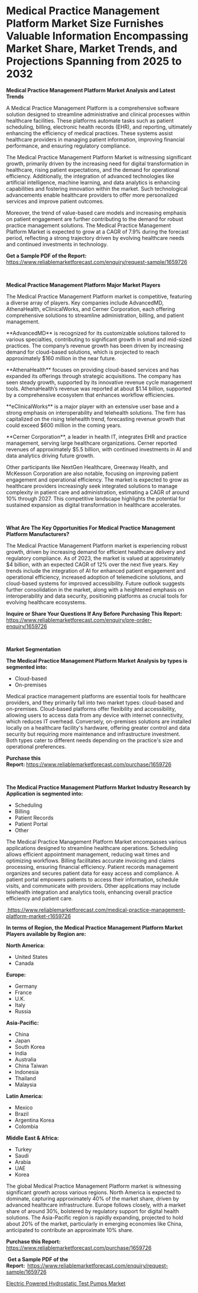 <p><h1>Medical Practice Management Platform Market Size Furnishes Valuable Information Encompassing Market Share, Market Trends, and Projections Spanning from 2025 to 2032</h1></p><p><strong>Medical Practice Management Platform Market Analysis and Latest Trends</strong></p>
<p><p>A Medical Practice Management Platform is a comprehensive software solution designed to streamline administrative and clinical processes within healthcare facilities. These platforms automate tasks such as patient scheduling, billing, electronic health records (EHR), and reporting, ultimately enhancing the efficiency of medical practices. These systems assist healthcare providers in managing patient information, improving financial performance, and ensuring regulatory compliance.</p><p>The Medical Practice Management Platform Market is witnessing significant growth, primarily driven by the increasing need for digital transformation in healthcare, rising patient expectations, and the demand for operational efficiency. Additionally, the integration of advanced technologies like artificial intelligence, machine learning, and data analytics is enhancing capabilities and fostering innovation within the market. Such technological advancements enable healthcare providers to offer more personalized services and improve patient outcomes.</p><p>Moreover, the trend of value-based care models and increasing emphasis on patient engagement are further contributing to the demand for robust practice management solutions. The Medical Practice Management Platform Market is expected to grow at a CAGR of 7.9% during the forecast period, reflecting a strong trajectory driven by evolving healthcare needs and continued investments in technology.</p></p>
<p><strong>Get a Sample PDF of the Report:&nbsp;</strong> <a href="https://www.reliablemarketforecast.com/enquiry/request-sample/1659726?utm_campaign=3032&utm_medium=2&utm_source=Github&utm_content=ia&utm_term=23032025&utm_id=medical-practice-management-platform">https://www.reliablemarketforecast.com/enquiry/request-sample/1659726</a></p>
<p>&nbsp;</p>
<p><strong>Medical Practice Management Platform Major Market Players</strong></p>
<p><p>The Medical Practice Management Platform market is competitive, featuring a diverse array of players. Key companies include AdvancedMD, AthenaHealth, eClinicalWorks, and Cerner Corporation, each offering comprehensive solutions to streamline administration, billing, and patient management. </p><p>**AdvancedMD** is recognized for its customizable solutions tailored to various specialties, contributing to significant growth in small and mid-sized practices. The company’s revenue growth has been driven by increasing demand for cloud-based solutions, which is projected to reach approximately $160 million in the near future.</p><p>**AthenaHealth** focuses on providing cloud-based services and has expanded its offerings through strategic acquisitions. The company has seen steady growth, supported by its innovative revenue cycle management tools. AthenaHealth’s revenue was reported at about $1.14 billion, supported by a comprehensive ecosystem that enhances workflow efficiencies.</p><p>**eClinicalWorks** is a major player with an extensive user base and a strong emphasis on interoperability and telehealth solutions. The firm has capitalized on the rising telehealth trend, forecasting revenue growth that could exceed $600 million in the coming years.</p><p>**Cerner Corporation**, a leader in health IT, integrates EHR and practice management, serving large healthcare organizations. Cerner reported revenues of approximately $5.5 billion, with continued investments in AI and data analytics driving future growth.</p><p>Other participants like NextGen Healthcare, Greenway Health, and McKesson Corporation are also notable, focusing on improving patient engagement and operational efficiency. The market is expected to grow as healthcare providers increasingly seek integrated solutions to manage complexity in patient care and administration, estimating a CAGR of around 10% through 2027. This competitive landscape highlights the potential for sustained expansion as digital transformation in healthcare accelerates.</p></p>
<p>&nbsp;</p>
<p><strong>What Are The Key Opportunities For Medical Practice Management Platform Manufacturers?</strong></p>
<p><p>The Medical Practice Management Platform market is experiencing robust growth, driven by increasing demand for efficient healthcare delivery and regulatory compliance. As of 2023, the market is valued at approximately $4 billion, with an expected CAGR of 12% over the next five years. Key trends include the integration of AI for enhanced patient engagement and operational efficiency, increased adoption of telemedicine solutions, and cloud-based systems for improved accessibility. Future outlook suggests further consolidation in the market, along with a heightened emphasis on interoperability and data security, positioning platforms as crucial tools for evolving healthcare ecosystems.</p></p>
<p><strong>Inquire or Share Your Questions If Any Before Purchasing This Report:</strong> <a href="https://www.reliablemarketforecast.com/enquiry/pre-order-enquiry/1659726?utm_campaign=3032&utm_medium=2&utm_source=Github&utm_content=ia&utm_term=23032025&utm_id=medical-practice-management-platform">https://www.reliablemarketforecast.com/enquiry/pre-order-enquiry/1659726</a></p>
<p>&nbsp;</p>
<p><strong>Market Segmentation</strong></p>
<p><strong>The Medical Practice Management Platform Market Analysis by types is segmented into:</strong></p>
<p><ul><li>Cloud-based</li><li>On-premises</li></ul></p>
<p><p>Medical practice management platforms are essential tools for healthcare providers, and they primarily fall into two market types: cloud-based and on-premises. Cloud-based platforms offer flexibility and accessibility, allowing users to access data from any device with internet connectivity, which reduces IT overhead. Conversely, on-premises solutions are installed locally on a healthcare facility's hardware, offering greater control and data security but requiring more maintenance and infrastructure investment. Both types cater to different needs depending on the practice's size and operational preferences.</p></p>
<p><strong>Purchase this Report:&nbsp;</strong><a href="https://www.reliablemarketforecast.com/purchase/1659726?utm_campaign=3032&utm_medium=2&utm_source=Github&utm_content=ia&utm_term=23032025&utm_id=medical-practice-management-platform">https://www.reliablemarketforecast.com/purchase/1659726</a></p>
<p>&nbsp;</p>
<p><strong>The Medical Practice Management Platform Market Industry Research by Application is segmented into:</strong></p>
<p><ul><li>Scheduling</li><li>Billing</li><li>Patient Records</li><li>Patient Portal</li><li>Other</li></ul></p>
<p><p>The Medical Practice Management Platform Market encompasses various applications designed to streamline healthcare operations. Scheduling allows efficient appointment management, reducing wait times and optimizing workflows. Billing facilitates accurate invoicing and claims processing, ensuring financial efficiency. Patient records management organizes and secures patient data for easy access and compliance. A patient portal empowers patients to access their information, schedule visits, and communicate with providers. Other applications may include telehealth integration and analytics tools, enhancing overall practice efficiency and patient care.</p></p>
<p><a href="https://www.reliablemarketforecast.com/medical-practice-management-platform-market-r1659726?utm_campaign=3032&utm_medium=2&utm_source=Github&utm_content=ia&utm_term=23032025&utm_id=medical-practice-management-platform">&nbsp;https://www.reliablemarketforecast.com/medical-practice-management-platform-market-r1659726</a></p>
<p><strong>In terms of Region, the Medical Practice Management Platform Market Players available by Region are:</strong></p>
<p>
    <p> <strong> North America: </strong>
        <ul>
            <li>United States</li>
            <li>Canada</li>
        </ul>
        </p> 
    <p> <strong> Europe: </strong>
        <ul>
            <li>Germany</li>
            <li>France</li>
            <li>U.K.</li>
            <li>Italy</li>
            <li>Russia</li>
        </ul>
        </p> 
    <p> <strong> Asia-Pacific: </strong>
        <ul>
            <li>China</li>
            <li>Japan</li>
            <li>South Korea</li>
            <li>India</li>
            <li>Australia</li>
            <li>China Taiwan</li>
            <li>Indonesia</li>
            <li>Thailand</li>
            <li>Malaysia</li>
        </ul>
        </p> 
    <p> <strong> Latin America: </strong>
        <ul>
            <li>Mexico</li>
            <li>Brazil</li>
            <li>Argentina Korea</li>
            <li>Colombia</li>
        </ul>
        </p> 
    <p> <strong> Middle East & Africa: </strong>
        <ul>
            <li>Turkey</li>
            <li>Saudi</li>
            <li>Arabia</li>
            <li>UAE</li>
            <li>Korea</li>
        </ul>
    </p>
    </p>
<p><p>The global Medical Practice Management Platform market is witnessing significant growth across various regions. North America is expected to dominate, capturing approximately 40% of the market share, driven by advanced healthcare infrastructure. Europe follows closely, with a market share of around 30%, bolstered by regulatory support for digital health solutions. The Asia-Pacific region is rapidly expanding, projected to hold about 20% of the market, particularly in emerging economies like China, anticipated to contribute an approximate 10% share.</p></p>
<p><strong>Purchase this Report: </strong><a href="https://www.reliablemarketforecast.com/purchase/1659726?utm_campaign=3032&utm_medium=2&utm_source=Github&utm_content=ia&utm_term=23032025&utm_id=medical-practice-management-platform">https://www.reliablemarketforecast.com/purchase/1659726</a></p>
<p>&nbsp;<strong>Get a Sample PDF of the Report:&nbsp;&nbsp;</strong><a href="https://www.reliablemarketforecast.com/enquiry/request-sample/1659726?utm_campaign=3032&utm_medium=2&utm_source=Github&utm_content=ia&utm_term=23032025&utm_id=medical-practice-management-platform">https://www.reliablemarketforecast.com/enquiry/request-sample/1659726</a></p>
<p><strong></strong></p>
<p><p><a href="https://github.com/darenph8er/Market-Research-Report-List-1/blob/main/electric-powered-hydrostatic-test-pumps-market.md?utm_campaign=3032&utm_medium=2&utm_source=Github&utm_content=ia&utm_term=23032025&utm_id=medical-practice-management-platform">Electric Powered Hydrostatic Test Pumps Market</a></p></p>